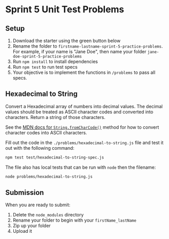 # Sprint 5 Unit Test Problems

## Setup

1. Download the starter using the green button below
2. Rename the folder to `firstname-lastname-sprint-5-practice-problems`. For
   example, if your name is "Jane Doe", then name your folder
   `jane-doe-sprint-5-practice-problems`
3. Run `npm install` to install dependencies
4. Run `npm test` to run test specs
5. Your objective is to implement the functions in `/problems` to pass all
   specs.

## Hexadecimal to String

Convert a Hexadecimal array of numbers into decimal values. The decimal values
should be treated as ASCII character codes and converted into characters. Return
a string of those characters.

See the [MDN docs for `String.fromCharCode()`][fromCharCode-mdn] method
for how to convert character codes into ASCII characters.

Fill out the code in the `./problems/hexadecimal-to-string.js` file and test
it out with the following command:

```bash
npm test test/hexadecimal-to-string-spec.js
```

The file also has local tests that can be run with `node` then the filename:

```bash
node problems/hexadecimal-to-string.js
```

## Submission

When you are ready to submit:

1. Delete the `node_modules` directory
2. Rename your folder to begin with your `firstName_lastName`
3. Zip up your folder
4. Upload it

[fromcharcode-mdn]: https://developer.mozilla.org/en-US/docs/Web/JavaScript/Reference/Global_Objects/String/fromCharCode